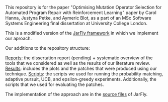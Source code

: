 This repository is for the paper "Optimising Mutation Operator Selection for Automated Program Repair with Reinforcement Learning" paper by Carol Hanna, Justyna Petke, and Aymeric Blot, as a part of an MSc Software Systems Engineering final dissertation at University College London.

This is a modified version of the [JarFly framework](https://github.com/squaresLab/genprog4java) in which we implement our aproach.

Our additions to the repository structure:

[Reports](https://github.com/carolhanna01/jarFly-learner/tree/operator-selection/reports): the dissertation report (pending) + systematic overview of the tools that we considered as well as the results of our literature review.
[Results](https://github.com/carolhanna01/jarFly-learner/tree/operator-selection/results): includes the plots and the patches that were produced using our technique. 
[Scripts](https://github.com/carolhanna01/jarFly-learner/tree/operator-selection/scripts): the scripts we used for running the probability matching, adaptive pursuit, UCB, and epsilon-greedy experiments. Additionally, the scripts that we used for evaluating the patches.

The implementation of the approach are in the [source files](https://github.com/carolhanna01/jarFly-learner/tree/operator-selection/results) of JarFly.
